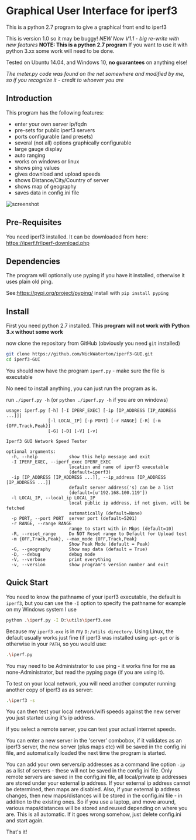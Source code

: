 Graphical User Interface for iperf3
===================================

This is a python 2.7 program to give a graphical front end to iperf3

This is version 1.0 so it may be buggy!
*NEW Now V1.1 - big re-write with new features*
**NOTE: This is a python 2.7 program**
If you want to use it with python 3.xx some work will need to be done.

Tested on Ubuntu 14.04, and Windows 10, **no guarantees** on anything else!

*The meter.py code was found on the net somewhere and modified by me, so if you recognize it - credit to whoever you are*

## Introduction
This program has the following features:
* enter your own server ip/fqdn
* pre-sets for public iperf3 servers
* ports configurable (and presets)
* several (not all) options graphically configurable
* large gauge display
* auto ranging
* works on windows or linux
* shows ping values
* gives download and upload speeds
* shows Distance/City/Country of server
* shows map of geography
* saves data in config.ini file

![screenshot](https://github.com/NickWaterton/iperf3-GUI/blob/master/Screenshot%202018-04-30%14.48.08.png "Screenshot")

## Pre-Requisites
You need iperf3 installed. It can be downloaded from here: https://iperf.fr/iperf-download.php

## Dependencies
The program will optionally use pyping if you have it installed, otherwise it uses plain old ping.

See:https://pypi.org/project/pyping/
install with `pip install pyping`

## Install
First you need python 2.7 installed. **This program will not work with Python 3.x without some work**

now clone the repository from GitHub (obviously you need `git` installed)
```bash
git clone https://github.com/NickWaterton/iperf3-GUI.git
cd iperf3-GUI
```
You should now have the program `iperf.py` - make sure the file is executable

No need to install anything, you can just run the program as is.

run `./iperf.py -h` (or `python ./iperf.py -h` if you are on windows)

```
usage: iperf.py [-h] [-I IPERF_EXEC] [-ip [IP_ADDRESS [IP_ADDRESS ...]]]
                [-l LOCAL_IP] [-p PORT] [-r RANGE] [-R] [-m {OFF,Track,Peak}]
                [-G] [-D] [-V] [-v]

Iperf3 GUI Network Speed Tester

optional arguments:
  -h, --help            show this help message and exit
  -I IPERF_EXEC, --iperf_exec IPERF_EXEC
                        location and name of iperf3 executable
                        (default=iperf3)
  -ip [IP_ADDRESS [IP_ADDRESS ...]], --ip_address [IP_ADDRESS [IP_ADDRESS ...]]
                        default server address('s) can be a list
                        (default=[u'192.168.100.119'])
  -l LOCAL_IP, --local_ip LOCAL_IP
                        local public ip address, if not given, will be fetched
                        automatically (default=None)
  -p PORT, --port PORT  server port (default=5201)
  -r RANGE, --range RANGE
                        range to start with in Mbps (default=10)
  -R, --reset_range     Do NOT Reset range to Default for Upload test
  -m {OFF,Track,Peak}, --max_mode {OFF,Track,Peak}
                        Show Peak Mode (default = Peak)
  -G, --geography       Show map data (default = True)
  -D, --debug           debug mode
  -V, --verbose         print everything
  -v, --version         show program's version number and exit

```

## Quick Start
You need to know the pathname of your iperf3 executable, the default is `iperf3`, but you can use the `-I` option to specify the pathname
for example on my Windows system I use
```bash
python .\iperf.py -I D:\utils\iperf3.exe
```
Because my `iperf3.exe` is in my `D:/utils directory`.
Using Linux, the default usually works just fine (if iperf3 was installed using `apt-get` or is otherwise in your `PATH`, so you would use:
```bash
.\iperf.py
```

You may need to be Administrator to use ping - it works fine for me as none-Administrator, but read the pyping page (if you are using it).

To test on your local network, you will need another computer running another copy of iperf3 as as server:
```bash
.\iperf3 -s
```
You can then test your local network/wifi speeds against the new server you just started using it's ip address.

if you select a remote server, you can test your actual internet speeds.

You can enter a new server in the 'server' combobox, if it validates as an iperf3 server, the new server (plus maps etc) will be saved in the config.ini file, and automatically loaded the next time the program is started.

You can add your own servers/ip addresses as a command line option `-ip` as a list of servers - these will not be saved in the config.ini file.
Only remote servers are saved in the config.ini file, all local/private ip addresses are stored under your external ip address.
If your external ip address cannot be determined, then maps are disabled. Also, if your external ip address changes, then new maps/distances will be stored in the config.ini file - in addition to the existing ones. So if you use a laptop, and move around, various maps/distances will be stored and reused depending on where you are. This is all automatic. If it goes wrong somehow, just delete config.ini and start again.

That's it!
